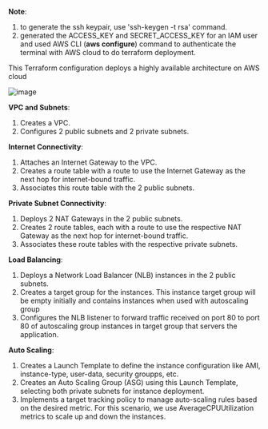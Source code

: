 **Note**: 
1. to generate the ssh keypair, use 'ssh-keygen -t rsa' command.
2. generated the ACCESS_KEY and SECRET_ACCESS_KEY for an IAM user and used AWS CLI (**aws configure**) command to authenticate the terminal with AWS cloud to do terraform deployment.

This Terraform configuration deploys a highly available architecture on AWS cloud 

![image](https://github.com/venkatesh-reddy679/aws_terraform/assets/60383183/19fe0269-9602-4ed9-bb17-05cba27242a8)

**VPC and Subnets**:
1. Creates a VPC.
2. Configures 2 public subnets and 2 private subnets.
   
**Internet Connectivity**:
1. Attaches an Internet Gateway to the VPC.
2. Creates a route table with a route to use the Internet Gateway as the next hop for internet-bound traffic.
3. Associates this route table with the 2 public subnets.
   
**Private Subnet Connectivity**:
1. Deploys 2 NAT Gateways in the 2 public subnets.
2. Creates 2 route tables, each with a route to use the respective NAT Gateway as the next hop for internet-bound traffic.
3. Associates these route tables with the respective private subnets.
   
**Load Balancing**:
1. Deploys a Network Load Balancer (NLB) instances in the 2 public subnets.
2. Creates a target group for the instances. This instance target group will be empty initially and contains instances when used with autoscaling group
3. Configures the NLB listener to forward traffic received on port 80 to port 80 of autoscaling group instances in target group that servers the application.
   
**Auto Scaling**:
1. Creates a Launch Template to define the instance configuration like AMI, instance-type, user-data, security groupps, etc.
2. Creates an Auto Scaling Group (ASG) using this Launch Template, selecting both private subnets for instance deployment.
3. Implements a target tracking policy to manage auto-scaling rules based on the desired metric. For this scenario, we use AverageCPUUtilization metrics to scale up and down the instances.

